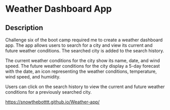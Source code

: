 # Weather Dashboard App

## Description

Challenge six of the boot camp required me to create a weather dashboard app. The app allows users to search for a city and view its current and future weather conditions. The searched city is added to the search history.

The current weather conditions for the city show its name, date, and wind speed. The future weather conditions for the city display a 5-day forecast with the date, an icon representing the weather conditions, temperature, wind speed, and humidity.

Users can click on the search history to view the current and future weather conditions for a previously searched city.

https://snowthebotttt.github.io/Weather-app/
